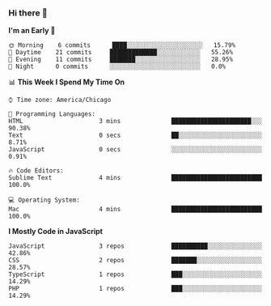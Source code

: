 ### Hi there 👋

<!--START_SECTION:waka-->
**I'm an Early 🐤** 

```text
🌞 Morning    6 commits      ████░░░░░░░░░░░░░░░░░░░░░   15.79% 
🌆 Daytime    21 commits     █████████████░░░░░░░░░░░░   55.26% 
🌃 Evening    11 commits     ███████░░░░░░░░░░░░░░░░░░   28.95% 
🌙 Night      0 commits      ░░░░░░░░░░░░░░░░░░░░░░░░░   0.0%

```


📊 **This Week I Spend My Time On** 

```text
⌚︎ Time zone: America/Chicago

💬 Programming Languages: 
HTML                     3 mins              ██████████████████████░░░   90.38% 
Text                     0 secs              ██░░░░░░░░░░░░░░░░░░░░░░░   8.71% 
JavaScript               0 secs              ░░░░░░░░░░░░░░░░░░░░░░░░░   0.91%

🔥 Code Editors: 
Sublime Text             4 mins              █████████████████████████   100.0%

💻 Operating System: 
Mac                      4 mins              █████████████████████████   100.0%

```

**I Mostly Code in JavaScript** 

```text
JavaScript               3 repos             ██████████░░░░░░░░░░░░░░░   42.86% 
CSS                      2 repos             ███████░░░░░░░░░░░░░░░░░░   28.57% 
TypeScript               1 repos             ███░░░░░░░░░░░░░░░░░░░░░░   14.29% 
PHP                      1 repos             ███░░░░░░░░░░░░░░░░░░░░░░   14.29%

```



<!--END_SECTION:waka-->

<!--
**deepfriedfilth/deepfriedfilth** is a ✨ _special_ ✨ repository because its `README.md` (this file) appears on your GitHub profile.

Here are some ideas to get you started:

- 🔭 I’m currently working on ...
- 🌱 I’m currently learning ...
- 👯 I’m looking to collaborate on ...
- 🤔 I’m looking for help with ...
- 💬 Ask me about ...
- 📫 How to reach me: ...
- 😄 Pronouns: ...
- ⚡ Fun fact: ...
-->
